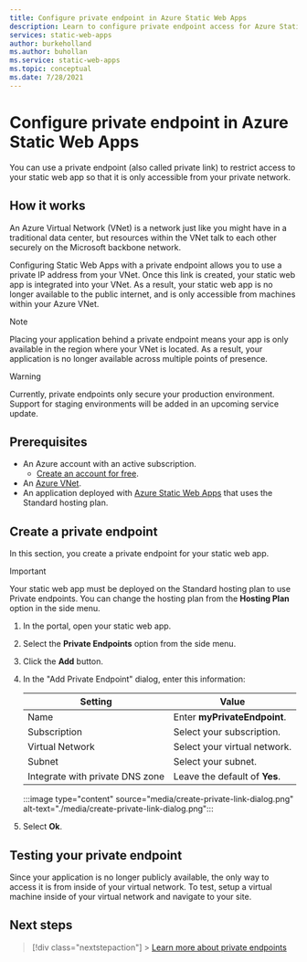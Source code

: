 ```yaml
---
title: Configure private endpoint in Azure Static Web Apps
description: Learn to configure private endpoint access for Azure Static Web Apps
services: static-web-apps
author: burkeholland
ms.author: buhollan
ms.service: static-web-apps
ms.topic: conceptual
ms.date: 7/28/2021
---
```


# Configure private endpoint in Azure Static Web Apps

You can use a private endpoint (also called private link) to restrict access to your static web app so that it is only accessible from your private network.

## How it works

An Azure Virtual Network (VNet) is a network just like you might have in a traditional data center, but resources within the VNet talk to each other securely on the Microsoft backbone network.

Configuring Static Web Apps with a private endpoint allows you to use a private IP address from your VNet. Once this link is created, your static web app is integrated into your VNet. As a result, your static web app is no longer available to the public internet, and is only accessible from machines within your Azure VNet.

> [!NOTE]
> Placing your application behind a private endpoint means your app is only available in the region where your VNet is located. As a result, your application is no longer available across multiple points of presence.

> [!WARNING]
> Currently, private endpoints only secure your production environment. Support for staging environments will be added in an upcoming service update.

## Prerequisites

- An Azure account with an active subscription.
  - [Create an account for free](https://azure.microsoft.com/free/?WT.mc_id=A261C142F).
- An [Azure VNet](../virtual-network/quick-create-portal.md).
- An application deployed with [Azure Static Web Apps](./get-started-portal.md) that uses the Standard hosting plan.

## Create a private endpoint

In this section, you create a private endpoint for your static web app.

> [!IMPORTANT]
> Your static web app must be deployed on the Standard hosting plan to use Private endpoints. You can change the hosting plan from the **Hosting Plan** option in the side menu.

1. In the portal, open your static web app.

1. Select the **Private Endpoints** option from the side menu.

1. Click the **Add** button.

1. In the "Add Private Endpoint" dialog, enter this information:

   | Setting                         | Value                            |
   | ------------------------------- | -------------------------------- |
   | Name                            | Enter **myPrivateEndpoint**.     |
   | Subscription                    | Select your subscription.        |
   | Virtual Network                 | Select your virtual network. |
   | Subnet                          | Select your subnet.         |
   | Integrate with private DNS zone | Leave the default of **Yes**.    |

   :::image type="content" source="media/create-private-link-dialog.png" alt-text="./media/create-private-link-dialog.png":::

1. Select **Ok**.

## Testing your private endpoint

Since your application is no longer publicly available, the only way to access it is from inside of your virtual network. To test, setup a virtual machine inside of your virtual network and navigate to your site.

## Next steps

> [!div class="nextstepaction"] > [Learn more about private endpoints](../private-link/private-endpoint-overview.md)
